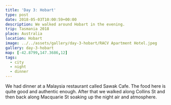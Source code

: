 ```yaml
---
title: 'Day 3: Hobart'
type: post
date: 2018-05-03T10:00:59+00:00
description: We walked around Hobart in the evening.
trip: Tasmania 2018
place: Australia
location: Hobart
image: ../../assets/gallery/day-3-hobart/RACV Apartment Hotel.jpeg
gallery: day-3-hobart
map: [-42.8799,147.3686,12]
tags:
  - city
  - night
  - dinner
---
```

We had dinner at a Malaysia restaurant called Sawak Cafe. The food here is quite good and authentic enough. After that we walked along Collins St and then back along Macquarie St soaking up the night air and atmosphere.

